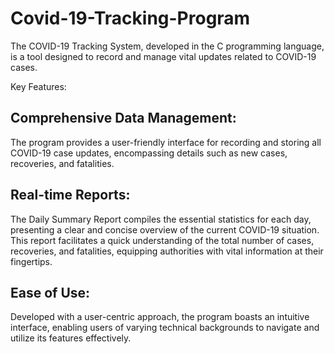 # Covid-19-Tracking-Program
The COVID-19 Tracking System, developed in the C programming language, is a tool designed to record and manage vital updates related to COVID-19 cases. 

Key Features:
## Comprehensive Data Management: 
The program provides a user-friendly interface for recording and storing all COVID-19 case updates, encompassing details such as new cases, recoveries, and fatalities.

## Real-time Reports: 
The Daily Summary Report compiles the essential statistics for each day, presenting a clear and concise overview of the current COVID-19 situation. This report facilitates a quick understanding of the total number of cases, recoveries, and fatalities, equipping authorities with vital information at their fingertips.

## Ease of Use: 
Developed with a user-centric approach, the program boasts an intuitive interface, enabling users of varying technical backgrounds to navigate and utilize its features effectively.
